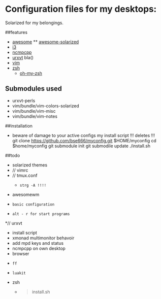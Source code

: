 # Configuration files for my desktops:

Solarized for my belongings.

##features
* [awesome](http://awesome.naquadah.org)
** [awesome-solarized](https://github.com/cycojesus/awesome-solarized)
* [i3](http://i3wm.org)
* [ncmpcpp](http://ncmpcpp.rybczak.net/)
* [urxvt]() bla()
* [vim](http://www.vim.org)
* [zsh](http://zsh.sourceforge.net/)
  * [oh-my-zsh](https://github.com/robbyrussell/oh-my-zsh)

## Submodules used

* urxvt-perls
* vim/bundle/vim-colors-solarized
* vim/bundle/vim-misc
* vim/bundle/vim-notes

##installation
* beware of damage to your active configs my install script !!! deletes !!!
git clone https://github.com/bse666/myconfig.git $HOME/myconfig
cd $home/myconfig
git submodule init
git submodile update
./install.sh

##todo
* solarized themes
* //	vimrc
* //	tmux.conf
  *		strg -A !!!!
*	awesomewm
  *		basic configuration
  *		alt - r for start programs
*//	urxvt
*	install script
*	xmonad multimonitor behavoir 
*	add mpd keys and status
*	ncmpcpp on own desktop
*	browser
  *		ff
  *		luakit
*	zsh
	* >install.sh 


